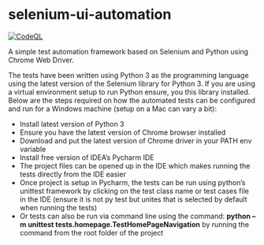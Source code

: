 # selenium-ui-automation

[![CodeQL](https://github.com/mazlan/selenium-ui-automation/actions/workflows/codeql-analysis.yml/badge.svg?branch=master)](https://github.com/mazlan/selenium-ui-automation/actions/workflows/codeql-analysis.yml)

A simple test automation framework based on Selenium and Python using Chrome Web Driver.

The tests have been written using Python 3 as the programming language using the latest version of the Selenium library for Python 3. If you are using a virtual environment setup to run Python ensure, you this library installed. Below are the steps required on how the automated tests can be configured and run for a Windows machine (setup on a Mac can vary a bit):

*	Install latest version of Python 3
*	Ensure you have the latest version of Chrome browser installed
*	Download and put the latest version of Chrome driver in your PATH env variable
*	Install free version of IDEA’s Pycharm IDE
*	The project files can be opened up in the IDE which makes running the tests directly from the IDE  easier
*	Once project is setup in Pycharm, the tests can be run using python’s unittest framework by clicking on the test class name or test cases file in the IDE (ensure it is not py test but unites that is selected by default when running the tests)
*	Or tests can also be run via command line using the command: **python –m unittest tests.homepage.TestHomePageNavigation** by running the command from the root folder of the project
